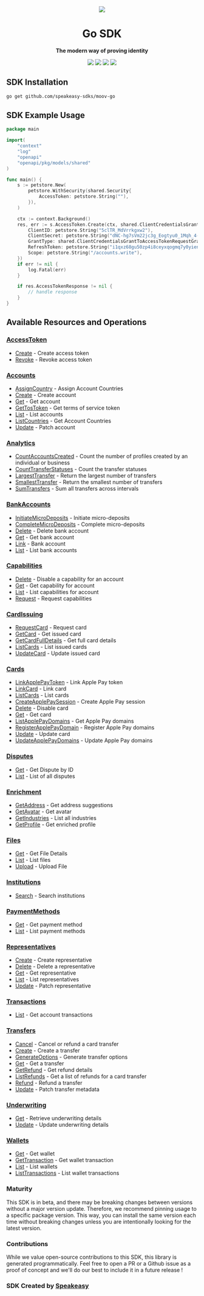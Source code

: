 <div align="center">
   <img src="https://github.com/speakeasy-sdks/moov-go/assets/6267663/84c3c912-695e-4a03-8fa3-45076cccac26">
   <h1>Go SDK</h1>
   <p><strong>The modern way of proving identity</strong></p>
   <a href="https://docs.moov.io/api/"><img src="https://img.shields.io/static/v1?label=Docs&message=Docs&color=000&style=for-the-badge" /></a>
   <a href="https://github.com/speakeasy-sdks/moov-go/actions"><img src="https://img.shields.io/github/actions/workflow/status/speakeasy-sdks/moov-go/speakeasy_sdk_generation.yml?style=for-the-badge" /></a>
  <a href="https://opensource.org/licenses/MIT"><img src="https://img.shields.io/badge/License-MIT-blue.svg?style=for-the-badge" /></a>
  <a href="https://slack.moov.io/"><img src="https://img.shields.io/static/v1?label=Discord&message=Join&color=7289da&style=for-the-badge" /></a>
</div>

<!-- Start SDK Installation -->
## SDK Installation

```bash
go get github.com/speakeasy-sdks/moov-go
```
<!-- End SDK Installation -->

## SDK Example Usage
<!-- Start SDK Example Usage -->


```go
package main

import(
	"context"
	"log"
	"openapi"
	"openapi/pkg/models/shared"
)

func main() {
    s := petstore.New(
        petstore.WithSecurity(shared.Security{
            AccessToken: petstore.String(""),
        }),
    )

    ctx := context.Background()
    res, err := s.AccessToken.Create(ctx, shared.ClientCredentialsGrantToAccessTokenRequest{
        ClientID: petstore.String("5clTR_MdVrrkgxw2"),
        ClientSecret: petstore.String("dNC-hg7sVm22jc3g_Eogtyu0_1Mqh_4-"),
        GrantType: shared.ClientCredentialsGrantToAccessTokenRequestGrantTypeRefreshToken,
        RefreshToken: petstore.String("i1qxz68gu50zp4i8ceyxqogmq7y0yienm52351c6..."),
        Scope: petstore.String("/accounts.write"),
    })
    if err != nil {
        log.Fatal(err)
    }

    if res.AccessTokenResponse != nil {
        // handle response
    }
}
```
<!-- End SDK Example Usage -->

<!-- Start SDK Available Operations -->
## Available Resources and Operations


### [AccessToken](docs/sdks/accesstoken/README.md)

* [Create](docs/sdks/accesstoken/README.md#create) - Create access token
* [Revoke](docs/sdks/accesstoken/README.md#revoke) - Revoke access token

### [Accounts](docs/sdks/accounts/README.md)

* [AssignCountry](docs/sdks/accounts/README.md#assigncountry) - Assign Account Countries
* [Create](docs/sdks/accounts/README.md#create) - Create account
* [Get](docs/sdks/accounts/README.md#get) - Get account
* [GetTosToken](docs/sdks/accounts/README.md#gettostoken) - Get terms of service token
* [List](docs/sdks/accounts/README.md#list) - List accounts
* [ListCountries](docs/sdks/accounts/README.md#listcountries) - Get Account Countries
* [Update](docs/sdks/accounts/README.md#update) - Patch account

### [Analytics](docs/sdks/analytics/README.md)

* [CountAccountsCreated](docs/sdks/analytics/README.md#countaccountscreated) - Count the number of profiles created by an individual or business
* [CountTransferStatuses](docs/sdks/analytics/README.md#counttransferstatuses) - Count the transfer statuses
* [LargestTransfer](docs/sdks/analytics/README.md#largesttransfer) - Return the largest number of transfers
* [SmallestTransfer](docs/sdks/analytics/README.md#smallesttransfer) - Return the smallest number of transfers
* [SumTransfers](docs/sdks/analytics/README.md#sumtransfers) - Sum all transfers across intervals

### [BankAccounts](docs/sdks/bankaccounts/README.md)

* [InitiateMicroDeposits](docs/sdks/bankaccounts/README.md#initiatemicrodeposits) - Initiate micro-deposits
* [CompleteMicroDeposits](docs/sdks/bankaccounts/README.md#completemicrodeposits) - Complete micro-deposits
* [Delete](docs/sdks/bankaccounts/README.md#delete) - Delete bank account
* [Get](docs/sdks/bankaccounts/README.md#get) - Get bank account
* [Link](docs/sdks/bankaccounts/README.md#link) - Bank account
* [List](docs/sdks/bankaccounts/README.md#list) - List bank accounts

### [Capabilities](docs/sdks/capabilities/README.md)

* [Delete](docs/sdks/capabilities/README.md#delete) - Disable a capability for an account
* [Get](docs/sdks/capabilities/README.md#get) - Get capability for account
* [List](docs/sdks/capabilities/README.md#list) - List capabilities for account
* [Request](docs/sdks/capabilities/README.md#request) - Request capabilities

### [CardIssuing](docs/sdks/cardissuing/README.md)

* [RequestCard](docs/sdks/cardissuing/README.md#requestcard) - Request card
* [GetCard](docs/sdks/cardissuing/README.md#getcard) - Get issued card
* [GetCardFullDetails](docs/sdks/cardissuing/README.md#getcardfulldetails) - Get full card details
* [ListCards](docs/sdks/cardissuing/README.md#listcards) - List issued cards
* [UpdateCard](docs/sdks/cardissuing/README.md#updatecard) - Update issued card

### [Cards](docs/sdks/cards/README.md)

* [LinkApplePayToken](docs/sdks/cards/README.md#linkapplepaytoken) - Link Apple Pay token
* [LinkCard](docs/sdks/cards/README.md#linkcard) - Link card
* [ListCards](docs/sdks/cards/README.md#listcards) - List cards
* [CreateApplePaySession](docs/sdks/cards/README.md#createapplepaysession) - Create Apple Pay session
* [Delete](docs/sdks/cards/README.md#delete) - Disable card
* [Get](docs/sdks/cards/README.md#get) - Get card
* [ListApplePayDomains](docs/sdks/cards/README.md#listapplepaydomains) - Get Apple Pay domains
* [RegisterApplePayDomain](docs/sdks/cards/README.md#registerapplepaydomain) - Register Apple Pay domains
* [Update](docs/sdks/cards/README.md#update) - Update card
* [UpdateApplePayDomains](docs/sdks/cards/README.md#updateapplepaydomains) - Update Apple Pay domains

### [Disputes](docs/sdks/disputes/README.md)

* [Get](docs/sdks/disputes/README.md#get) - Get Dispute by ID
* [List](docs/sdks/disputes/README.md#list) - List of all disputes

### [Enrichment](docs/sdks/enrichment/README.md)

* [GetAddress](docs/sdks/enrichment/README.md#getaddress) - Get address suggestions
* [GetAvatar](docs/sdks/enrichment/README.md#getavatar) - Get avatar
* [GetIndustries](docs/sdks/enrichment/README.md#getindustries) - List all industries
* [GetProfile](docs/sdks/enrichment/README.md#getprofile) - Get enriched profile

### [Files](docs/sdks/files/README.md)

* [Get](docs/sdks/files/README.md#get) - Get File Details
* [List](docs/sdks/files/README.md#list) - List files
* [Upload](docs/sdks/files/README.md#upload) - Upload File

### [Institutions](docs/sdks/institutions/README.md)

* [Search](docs/sdks/institutions/README.md#search) - Search institutions

### [PaymentMethods](docs/sdks/paymentmethods/README.md)

* [Get](docs/sdks/paymentmethods/README.md#get) - Get payment method
* [List](docs/sdks/paymentmethods/README.md#list) - List payment methods

### [Representatives](docs/sdks/representatives/README.md)

* [Create](docs/sdks/representatives/README.md#create) - Create representative
* [Delete](docs/sdks/representatives/README.md#delete) - Delete a representative
* [Get](docs/sdks/representatives/README.md#get) - Get representative
* [List](docs/sdks/representatives/README.md#list) - List representatives
* [Update](docs/sdks/representatives/README.md#update) - Patch representative

### [Transactions](docs/sdks/transactions/README.md)

* [List](docs/sdks/transactions/README.md#list) - Get account transactions

### [Transfers](docs/sdks/transfers/README.md)

* [Cancel](docs/sdks/transfers/README.md#cancel) - Cancel or refund a card transfer
* [Create](docs/sdks/transfers/README.md#create) - Create a transfer
* [GenerateOptions](docs/sdks/transfers/README.md#generateoptions) - Generate transfer options
* [Get](docs/sdks/transfers/README.md#get) - Get a transfer
* [GetRefund](docs/sdks/transfers/README.md#getrefund) - Get refund details
* [ListRefunds](docs/sdks/transfers/README.md#listrefunds) - Get a list of refunds for a card transfer
* [Refund](docs/sdks/transfers/README.md#refund) - Refund a transfer
* [Update](docs/sdks/transfers/README.md#update) - Patch transfer metadata

### [Underwriting](docs/sdks/underwriting/README.md)

* [Get](docs/sdks/underwriting/README.md#get) - Retrieve underwriting details
* [Update](docs/sdks/underwriting/README.md#update) - Update underwriting details

### [Wallets](docs/sdks/wallets/README.md)

* [Get](docs/sdks/wallets/README.md#get) - Get wallet
* [GetTransaction](docs/sdks/wallets/README.md#gettransaction) - Get wallet transaction
* [List](docs/sdks/wallets/README.md#list) - List wallets
* [ListTransactions](docs/sdks/wallets/README.md#listtransactions) - List wallet transactions
<!-- End SDK Available Operations -->

### Maturity

This SDK is in beta, and there may be breaking changes between versions without a major version update. Therefore, we recommend pinning usage
to a specific package version. This way, you can install the same version each time without breaking changes unless you are intentionally
looking for the latest version.

### Contributions

While we value open-source contributions to this SDK, this library is generated programmatically.
Feel free to open a PR or a Github issue as a proof of concept and we'll do our best to include it in a future release !

### SDK Created by [Speakeasy](https://docs.speakeasyapi.dev/docs/using-speakeasy/client-sdks)
